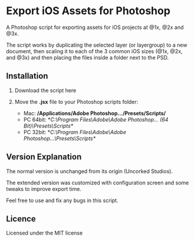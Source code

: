 # Export iOS Assets for Photoshop

A Photoshop script for exporting assets for iOS projects at @1x, @2x and @3x.

The script works by duplicating the selected layer (or layergroup) to a new document, then scaling it to each of the 3 common iOS sizes (@1x, @2x, and @3x) and then placing the files inside a folder next to the PSD.

## Installation
1. Download the script here

2. Move the **.jsx** file to your Photoshop scripts folder:

	- Mac: **/Applications/Adobe Photoshop.../Presets/Scripts/**
	- PC 64bit: **C:\Program Files\Adobe\Adobe Photoshop... (64 Bit)\Presets\Scripts\**
	- PC 32bit: **C:\Program Files\Adobe\Adobe Photoshop...\Presets\Scripts\**


## Version Explanation
The normal version is unchanged from its origin (Uncorked Studios).

The extended version was customized with configuration screen and some tweaks to improve export time.

Feel free to use and fix any bugs in this script.


## Licence
Licensed under the MIT license
